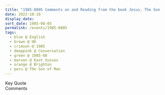 ```yaml
---
title: "1985-0805 Comments on and Reading from the book Jesus, The Son of Man by Kahlil Gibran, Brighton, East Sussex, UK"
date: 2023-10-10
display_date: 
sort_date: 1985-08-05
permalink: /events/1985-0805
tags:
  - blue @ English
  - brown @ UK
  - crimson @ 1985
  - deeppink @ Conversation
  - green @ 1985-08
  - maroon @ East Sussex
  - orange @ Brighton
  - peru @ The Son of Man
---
```


<wave-list>
  <list-title color="green" width="75">Key Quote</list-title>
  <list-item color="BlanchedAlmond"  width="200"></list-item>
  <list-item color="Lavender"></list-item>
  <list-item color="BlanchedAlmond"></list-item>
</wave-list>

<br>

<wave-list>
  <list-title color="green" width="75">Comments</list-title>
  <list-item color="BlanchedAlmond"  width="200"></list-item>
  <list-item color="Lavender"></list-item>
  <list-item color="BlanchedAlmond"></list-item>
</wave-list>